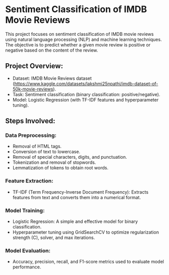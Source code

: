 # Sentiment Classification of IMDB Movie Reviews
This project focuses on sentiment classification of IMDB movie reviews using natural language processing (NLP) and machine learning techniques. The objective is to predict whether a given movie review is positive or negative based on the content of the review.

## Project Overview:
- Dataset: IMDB Movie Reviews dataset (https://www.kaggle.com/datasets/lakshmi25npathi/imdb-dataset-of-50k-movie-reviews).
- Task: Sentiment classification (binary classification: positive/negative).
- Model: Logistic Regression (with TF-IDF features and hyperparameter tuning).

## Steps Involved:
### Data Preprocessing:
- Removal of HTML tags.
- Conversion of text to lowercase.
- Removal of special characters, digits, and punctuation.
- Tokenization and removal of stopwords.
- Lemmatization of tokens to obtain root words.
  
### Feature Extraction:
- TF-IDF (Term Frequency-Inverse Document Frequency): Extracts features from text and converts them into a numerical format.

### Model Training:
- Logistic Regression: A simple and effective model for binary classification.
- Hyperparameter tuning using GridSearchCV to optimize regularization strength (C), solver, and max iterations.

### Model Evaluation:
- Accuracy, precision, recall, and F1-score metrics used to evaluate model performance.

